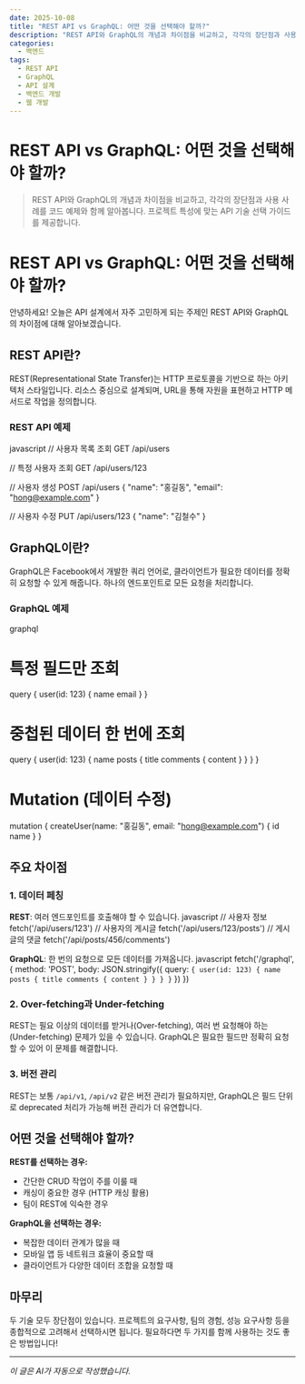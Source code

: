 ```yaml
---
date: 2025-10-08
title: "REST API vs GraphQL: 어떤 것을 선택해야 할까?"
description: "REST API와 GraphQL의 개념과 차이점을 비교하고, 각각의 장단점과 사용 사례를 코드 예제와 함께 알아봅니다. 프로젝트 특성에 맞는 API 기술 선택 가이드를 제공합니다."
categories:
  - 백엔드
tags:
  - REST API
  - GraphQL
  - API 설계
  - 백엔드 개발
  - 웹 개발
---
```


# REST API vs GraphQL: 어떤 것을 선택해야 할까?

> REST API와 GraphQL의 개념과 차이점을 비교하고, 각각의 장단점과 사용 사례를 코드 예제와 함께 알아봅니다. 프로젝트 특성에 맞는 API 기술 선택 가이드를 제공합니다.


# REST API vs GraphQL: 어떤 것을 선택해야 할까?

안녕하세요! 오늘은 API 설계에서 자주 고민하게 되는 주제인 REST API와 GraphQL의 차이점에 대해 알아보겠습니다.

## REST API란?

REST(Representational State Transfer)는 HTTP 프로토콜을 기반으로 하는 아키텍처 스타일입니다. 리소스 중심으로 설계되며, URL을 통해 자원을 표현하고 HTTP 메서드로 작업을 정의합니다.

### REST API 예제

javascript
// 사용자 목록 조회
GET /api/users

// 특정 사용자 조회
GET /api/users/123

// 사용자 생성
POST /api/users
{
  "name": "홍길동",
  "email": "hong@example.com"
}

// 사용자 수정
PUT /api/users/123
{
  "name": "김철수"
}


## GraphQL이란?

GraphQL은 Facebook에서 개발한 쿼리 언어로, 클라이언트가 필요한 데이터를 정확히 요청할 수 있게 해줍니다. 하나의 엔드포인트로 모든 요청을 처리합니다.

### GraphQL 예제

graphql
# 특정 필드만 조회
query {
  user(id: 123) {
    name
    email
  }
}

# 중첩된 데이터 한 번에 조회
query {
  user(id: 123) {
    name
    posts {
      title
      comments {
        content
      }
    }
  }
}

# Mutation (데이터 수정)
mutation {
  createUser(name: "홍길동", email: "hong@example.com") {
    id
    name
  }
}


## 주요 차이점

### 1. 데이터 페칭

**REST**: 여러 엔드포인트를 호출해야 할 수 있습니다.
javascript
// 사용자 정보
fetch('/api/users/123')
// 사용자의 게시글
fetch('/api/users/123/posts')
// 게시글의 댓글
fetch('/api/posts/456/comments')


**GraphQL**: 한 번의 요청으로 모든 데이터를 가져옵니다.
javascript
fetch('/graphql', {
  method: 'POST',
  body: JSON.stringify({
    query: `{
      user(id: 123) {
        name
        posts {
          title
          comments { content }
        }
      }
    }`
  })
})


### 2. Over-fetching과 Under-fetching

REST는 필요 이상의 데이터를 받거나(Over-fetching), 여러 번 요청해야 하는(Under-fetching) 문제가 있을 수 있습니다. GraphQL은 필요한 필드만 정확히 요청할 수 있어 이 문제를 해결합니다.

### 3. 버전 관리

REST는 보통 `/api/v1`, `/api/v2` 같은 버전 관리가 필요하지만, GraphQL은 필드 단위로 deprecated 처리가 가능해 버전 관리가 더 유연합니다.

## 어떤 것을 선택해야 할까?

**REST를 선택하는 경우:**
- 간단한 CRUD 작업이 주를 이룰 때
- 캐싱이 중요한 경우 (HTTP 캐싱 활용)
- 팀이 REST에 익숙한 경우

**GraphQL을 선택하는 경우:**
- 복잡한 데이터 관계가 많을 때
- 모바일 앱 등 네트워크 효율이 중요할 때
- 클라이언트가 다양한 데이터 조합을 요청할 때

## 마무리

두 기술 모두 장단점이 있습니다. 프로젝트의 요구사항, 팀의 경험, 성능 요구사항 등을 종합적으로 고려해서 선택하시면 됩니다. 필요하다면 두 가지를 함께 사용하는 것도 좋은 방법입니다!

<!-- more -->

---

*이 글은 AI가 자동으로 작성했습니다.*
